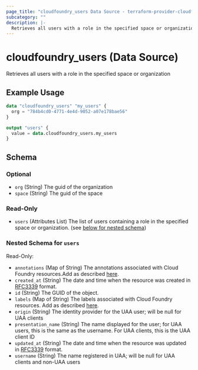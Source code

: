 ```yaml
---
page_title: "cloudfoundry_users Data Source - terraform-provider-cloudfoundry"
subcategory: ""
description: |-
  Retrieves all users with a role in the specified space or organization
---
```


# cloudfoundry_users (Data Source)

Retrieves all users with a role in the specified space or organization

## Example Usage

```terraform
data "cloudfoundry_users" "my_users" {
  org = "784b4cd0-4771-4e4d-9052-a07e178bae56"
}

output "users" {
  value = data.cloudfoundry_users.my_users
}
```

<!-- schema generated by tfplugindocs -->
## Schema

### Optional

- `org` (String) The guid of the organization
- `space` (String) The guid of the space

### Read-Only

- `users` (Attributes List) The list of users containing a role in the specified space or organization. (see [below for nested schema](#nestedatt--users))

<a id="nestedatt--users"></a>
### Nested Schema for `users`

Read-Only:

- `annotations` (Map of String) The annotations associated with Cloud Foundry resources.Add as described [here](https://docs.cloudfoundry.org/adminguide/metadata.html#-view-metadata-for-an-object).
- `created_at` (String) The date and time when the resource was created in [RFC3339](https://www.ietf.org/rfc/rfc3339.txt) format.
- `id` (String) The GUID of the object.
- `labels` (Map of String) The labels associated with Cloud Foundry resources. Add as described [here](https://docs.cloudfoundry.org/adminguide/metadata.html#-view-metadata-for-an-object).
- `origin` (String) The identity provider for the UAA user; will be null for UAA clients
- `presentation_name` (String) The name displayed for the user; for UAA users, this is the same as the username. For UAA clients, this is the UAA client ID
- `updated_at` (String) The date and time when the resource was updated in [RFC3339](https://www.ietf.org/rfc/rfc3339.txt) format.
- `username` (String) The name registered in UAA; will be null for UAA clients and non-UAA users